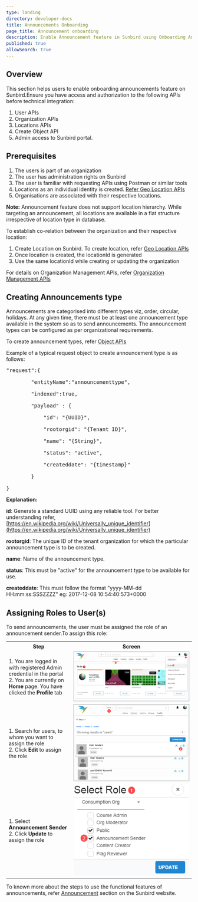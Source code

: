 ```yaml
---
type: landing
directory: developer-docs
title: Announcements Onboarding
page_title: Announcement onboarding
description: Enable Announcement feature in Sunbird using Onboarding Announcements document
published: true
allowSearch: true
---
```

## Overview

This section helps users to enable onboarding announcements feature on Sunbird.Ensure you have access and authorization to the following APIs before technical integration:
1. User APIs 
2. Organization APIs 
3. Locations APIs
4. Create Object API 
5. Admin access to Sunbird portal.

## Prerequisites

1. The users  is part of an organization
2. The user has administration rights on Sunbird
3. The user is familiar with requesting APIs using Postman or similar tools
4. Locations as an individual identity is created. [Refer Geo Location APIs](http://www.sunbird.org/apis/geolocationapi/)
5. Organisations are associated with their respective locations.

**Note:** Announcement  feature does not support location hierarchy. While targeting an announcement, all locations are available in a flat structure irrespective of location type in database.

To establish co-relation between the organization and their respective location:
1. Create Location on Sunbird. To create location, refer [Geo Location APIs](http://www.sunbird.org/apis/geolocationapi/)
2. Once location is created, the locationId is generated 
3. Use the same locationId while creating or updating the  organization 

For details on Organization Management APIs, refer [Organization Management APIs](http://www.sunbird.org/apis/orgapi/)

## Creating Announcements type

Announcements are categorised into different types viz, order, circular, holidays. At any given time, there must be at least one announcement type available in the system so as to send announcements. The announcement types can be configured as per organizational requirements.

To create announcement types, refer [Object APIs](http://www.sunbird.org/apis/objectapi/)

Example of a typical request object to create announcement type is as follows:

<pre>
"request":{

        "entityName":"announcementtype",

        "indexed":true,

        "payload" : {

        	"id": "{UUID}",

        	"rootorgid": "{Tenant ID}",

            "name": "{String}",

            "status": "active",

            "createddate": "{timestamp}"

        }

}
</pre>


**Explanation:**

**id**: Generate a standard UUID using any reliable tool. For better understanding refer, [https://en.wikipedia.org/wiki/Universally_unique_identifier](https://en.wikipedia.org/wiki/Universally_unique_identifier)

**rootorgid**: The unique ID of the tenant organization for which the particular announcement type is to be created.

**name**: Name of the announcement type.

**status**: This must be "active" for the announcement type to be available for use.

**createddate**: This must follow the format "yyyy-MM-dd HH:mm:ss:SSSZZZZ" eg: 2017-12-08 10:54:40:573+0000

## Assigning Roles to User(s)

To send announcements, the user must be assigned the role of an announcement sender.To assign this role:

<table>
  <tr>
    <th style="width:35%;">Step</th>
    <th style="width:65%;">Screen</th>
  </tr>
  <tr>
      <td>1. You are logged in with registered Admin credential in the portal <br>2. You are currently on <b>Home</b> page. You have clicked the <b>Profile</b> tab </td>
      <td><img src="pages/features-documentation/images/announcement/assignuserrole1.png"></td>
  </tr>
  <tr>
    <td>1. Search for users, to whom you want to assign the role <br>2. Click <b>Edit</b> to assign the role</td>
    <td><img src="pages/features-documentation/images/announcement/assignuserrole2.png"></td>
  </tr>
  <tr>
    <td>1. Select <b>Announcement Sender</b> <br>2. Click <b>Update</b> to assign the role</td>
    <td><img src="pages/features-documentation/images/announcement/assignuserrole3.png"></td>
  </tr>
</table>

To known more about the steps to use the functional features of announcements, refer [Announcement](http://www.sunbird.org/features-documentation/announcement/) section on the Sunbird website.
     
         
